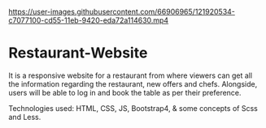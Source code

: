 
https://user-images.githubusercontent.com/66906965/121920534-c7077100-cd55-11eb-9420-eda72a114630.mp4

# Restaurant-Website

It is a responsive website for a restaurant from where viewers can get all the information regarding the restaurant, new offers and chefs. Alongside, users will be able to log in and book the table as per their preference.

Technologies used: HTML, CSS, JS, Bootstrap4, & some concepts of Scss and Less.
